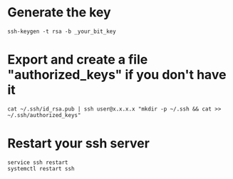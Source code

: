 # Generate the key

```
ssh-keygen -t rsa -b _your_bit_key
```
# Export and create a file "authorized_keys" if you don't have it

```
cat ~/.ssh/id_rsa.pub | ssh user@x.x.x.x "mkdir -p ~/.ssh && cat >>  ~/.ssh/authorized_keys"
```

# Restart your ssh server

```
service ssh restart
systemctl restart ssh
```

